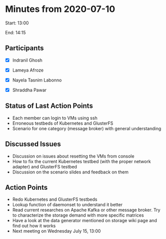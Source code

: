 # Minutes from 2020-07-10

Start: 13:00

End: 14:15


## Participants

* [X] Indranil Ghosh
* [X] Lameya Afroze
* [X] Nayela Tasnim Labonno
* [X] Shraddha Pawar


## Status of Last Action Points

* Each member can login to VMs using ssh
* Erroneous testbeds of Kubernetes and GlusterFS
* Scenario for one category (message broker) with general understanding


## Discussed Issues

* Discussion on issues about resetting the VMs from console
* How to fix the current Kubernetes testbed (with the proper network adapter) and GlusterFS testbed
* Discussion on the scenario slides and feedback on them


## Action Points

* Redo Kubernetes and GlusterFS testbeds
* Lookup function of daemonset to understand it better
* Read current researches on Apache Kafka or other message broker. Try to characterize the storage demand with more specific matrices 
* Have a look at the data generator mentioned on storage wiki page and find out how it works
* Next meeting on Wednesday July 15, 13:00


